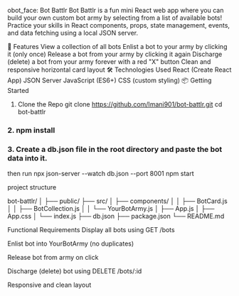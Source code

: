 obot_face: Bot Battlr
Bot Battlr is a fun mini React web app where you can build your own custom bot army by selecting from a list of available bots! Practice your skills in React components, props, state management, events, and data fetching using a local JSON server.

:rocket: Features
View a collection of all bots
Enlist a bot to your army by clicking it (only once)
Release a bot from your army by clicking it again
Discharge (delete) a bot from your army forever with a red "X" button
Clean and responsive horizontal card layout
:hammer_and_wrench: Technologies Used
React (Create React App)
JSON Server
JavaScript (ES6+)
CSS (custom styling)
:package: Getting Started
1. Clone the Repo
git clone https://github.com/Imani901/bot-battlr.git
cd bot-battlr

### 2. npm install

### 3. Create a db.json file in the root directory and paste the bot data into it.

then run 
npx json-server --watch db.json --port 8001
npm start

project structure

bot-battlr/
│
├── public/
├── src/
│   ├── components/
│   │   ├── BotCard.js
│   │   ├── BotCollection.js
│   │   └── YourBotArmy.js
│   ├── App.js
│   ├── App.css
│   └── index.js
├── db.json
├── package.json
└── README.md

Functional Requirements
 Display all bots using GET /bots

 Enlist bot into YourBotArmy (no duplicates)

 Release bot from army on click

 Discharge (delete) bot using DELETE /bots/:id

 Responsive and clean layout